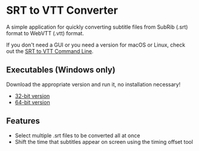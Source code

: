 # SRT to VTT Converter

A simple application for quickly converting subtitle files from SubRib (.srt) format to WebVTT (.vtt) format.

If you don't need a GUI or you need a version for macOS or Linux, check out the [SRT to VTT Command Line](https://github.com/nwoltman/srt-to-vtt-cl).

## Executables (Windows only)

Download the appropriate version and run it, no installation necessary!

* [32-bit version](https://github.com/nwoltman/srt-to-vtt-converter/raw/master/dist/SRT_to_VTT_Converter-x86.exe "Download the 32-bit version")
* [64-bit version](https://github.com/nwoltman/srt-to-vtt-converter/raw/master/dist/SRT_to_VTT_Converter-x64.exe "Download the 64-bit version")

## Features

* Select multiple .srt files to be converted all at once
* Shift the time that subtitles appear on screen using the timing offset tool
